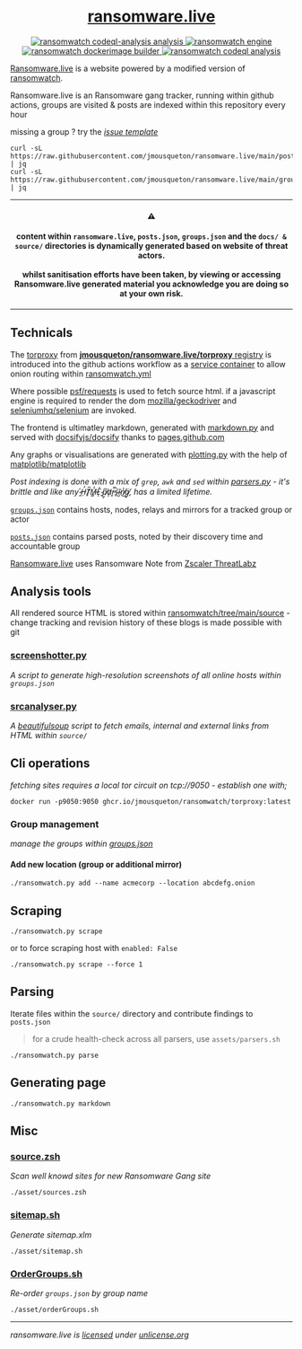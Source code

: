 <div align="center">
<h1>
  <a href="https://www.ransomware.live">
    ransomware.live 
  </a>
</h1>
</div>

<p align="center">
  <a href="https://github.com/jmousqueton/ransomwatch/actions/workflows/codeql-analysis.yml">
    <img src="https://github.com/jmousqueton/ransomwatch/actions/workflows/codeql-analysis.yml/badge.svg" alt="ransomwatch codeql-analysis analysis" />
  </a>
  <a href="https://github.com/jmousqueton/ransomwatch/actions/workflows/ransomwatch.yml">
    <img src="https://github.com/jmousqueton/ransomwatch/actions/workflows/ransomwatch.yml/badge.svg" alt="ransomwatch engine" />
  </a>
  <a href="https://github.com/jmousqueton/ransomwatch/actions/workflows/ransomwatch-build.yml">
    <img src="https://github.com/jmousqueton/ransomwatch/actions/workflows/ransomwatch-build.yml/badge.svg" alt="ransomwatch dockerimage builder" />
  </a>
  <a href="https://github.com/jmousqueton/ransomwatch/actions/workflows/codeql-analysis.yml">
    <img src="https://github.com/jmousqueton/ransomwatch/actions/workflows/codeql-analysis.yml/badge.svg" alt="ransomwatch codeql analysis" />
  </a>
</p>

[Ransomware.live](https://www.ransomware.live) is a website powered by a modified version of [ransomwatch](https://github.com/joshhighet/ransomwatch).

Ransomware.live is an Ransomware gang tracker, running within github actions, groups are visited & posts are indexed within this repository every hour

missing a group ? try the [_issue template_](https://github.com/jmousqueton/ransomware.live/issues/new?assignees=&labels=✨+enhancement&template=newgroup.yml&title=new+group%3A+)

```shell
curl -sL https://raw.githubusercontent.com/jmousqueton/ransomware.live/main/posts.json | jq
curl -sL https://raw.githubusercontent.com/jmousqueton/ransomware.live/main/groups.json | jq
```

---

<h4 align="center">⚠️</h4>

<h4 align="center">
  content within <code>ransomware.live</code>, <code>posts.json</code>, <code>groups.json</code> and the <code>docs/ & source/</code> directories is dynamically generated based on website of threat actors. <br><br> whilst sanitisation efforts have been taken, by viewing or accessing Ransomware.live generated material you acknowledge you are doing so at your own risk.
</h4>

---

## Technicals

The [torproxy](https://github.com/jmousqueton/ransomware.live/torproxy) from [**jmousqueton/ransomware.live/torproxy** registry](https://github.com/jmousqueton/jmousqueton/pkgs/container/ransomwatch%2Ftorproxy) is introduced into the github actions workflow as a [service container](https://docs.github.com/en/actions/guides/about-service-containers) to allow onion routing within [ransomwatch.yml](https://github.com/JMousqueton/ransomware.live/blob/main/.github/workflows/ransomwatch.yml)

Where possible [psf/requests](https://github.com/psf/requests) is used to fetch source html. if a javascript engine is required to render the dom [mozilla/geckodriver](https://github.com/mozilla/geckodriver) and [seleniumhq/selenium](https://github.com/SeleniumHQ/selenium) are invoked.

The frontend is ultimatley markdown, generated with [markdown.py](https://github.com/jmousqueton/ransomware.live/blob/main/markdown.py) and served with [docsifyjs/docsify](https://github.com/docsifyjs/docsify) thanks to [pages.github.com](https://pages.github.com)

Any graphs or visualisations are generated with [plotting.py](https://github.com/jmousqueton/ransomware.live/blob/main/plotting.py) with the help of [matplotlib/matplotlib](https://github.com/matplotlib/matplotlib)

_Post indexing is done with a mix of `grep`, `awk` and `sed` within [parsers.py](https://github.com/jmousqueton/ransomware.live/blob/main/parsers.py) - it's brittle and like any  ̴̭́H̶̤̓T̸̙̅M̶͇̾L̷͑ͅ ̴̙̏p̸̡͆a̷̛̦r̵̬̿s̴̙͛ĩ̴̺n̸̔͜g̸̘̈, has a limited lifetime._

[`groups.json`](https://github.com/jmousqueton/ransomware.live/blob/main/groups.json) contains hosts, nodes, relays and mirrors for a tracked group or actor

[`posts.json`](https://github.com/jmousqueton/ransomware.live/blob/main/posts.json) contains parsed posts, noted by their discovery time and accountable group

[Ransomware.live](https::/www.ransomware.live) uses Ransomware Note from [Zscaler ThreatLabz](https://github.com/threatlabz/ransomware_notes)

## Analysis tools

All rendered source HTML is stored within [ransomwatch/tree/main/source](https://github.com/jmousqueton/ransomware.live/tree/main/source) - change tracking and revision history of these blogs is made possible with git

### [screenshotter.py](https://github.com/jmousqueton/ransomare.live/blob/main/screenshotter.py)

_A script to generate high-resolution screenshots of all online hosts within `groups.json`_

### [srcanalyser.py](https://github.com/jmousqueton/ransomware.live/blob/main/srcanalyser.py)

_A [beautifulsoup](https://code.launchpad.net/~leonardr/beautifulsoup/bs4) script to fetch emails, internal and external links from HTML within `source/`_

## Cli operations

_fetching sites requires a local tor circuit on tcp://9050 - establish one with;_

```shell
docker run -p9050:9050 ghcr.io/jmousqueton/ransomwatch/torproxy:latest
```

### Group management

_manage the groups within [groups.json](groups.json)_

#### Add new location (group or additional mirror)

```shell
./ransomwatch.py add --name acmecorp --location abcdefg.onion
```

## Scraping

```shell
./ransomwatch.py scrape 
```

or to force scraping host with `enabled: False`

```shell
./ransomwatch.py scrape --force 1
```


## Parsing

Iterate files within the `source/` directory and contribute findings to `posts.json`

> for a crude health-check across all parsers, use `assets/parsers.sh`

```shell
./ransomwatch.py parse
```

## Generating page

```shell
./ransomwatch.py markdown 
```

## Misc

### [source.zsh](https://github.com/jmousqueton/ransomare.live/blob/main/assets/sources.zsh)

_Scan well knowd sites for new Ransomware Gang site_ 

```shell
./asset/sources.zsh 
```
### [sitemap.sh](https://github.com/jmousqueton/ransomware.live/blob/main/assets/sitemap.sh)

_Generate sitemap.xlm_ 

```shell
./asset/sitemap.sh
```

### [OrderGroups.sh](https://github.com/jmousqueton/ransomware.live/blob/main/assets/orderGroups.sh)

_Re-order `groups.json` by group name_

```shell
./asset/orderGroups.sh
```

---

_ransomware.live is [licensed](https://github.com/jmousqueton/ransomware.live/blob/main/LICENSE) under [unlicense.org](https://unlicense.org)_

